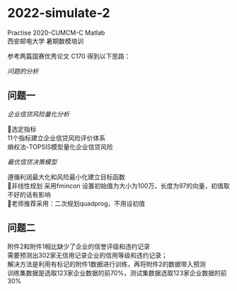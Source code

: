 # 2022-simulate-2             
Practise 2020-CUMCM-C Matlab          
西安邮电大学 暑期数模培训  

参考两篇国赛优秀论文 C170 得到以下思路：  

*问题的分析*

## 问题一
*企业信贷风险量化分析*   

🎋选定指标         
11个指标建立企业信贷风险评价体系             
熵权法-TOPSIS模型量化企业信贷风险

*最优信贷决策模型*   

遵循利润最大化和风险最小化建立目标函数                  
🎐非线性规划 采用fmincon 设置初始值为大小为100万，长度为97的向量，初值取不好的话有影响                   
🙌老师推荐采用：二次规划quadprog，不用设初值

## 问题二
附件2和附件1相比缺少了企业的信誉评级和违约记录             
需要预测出302家无信用记录企业的信用等级和违约记录；              
解决方法是利用有标记的附件1数据进行训练，再将附件2的数据带入预测                
训练集数据是选取123家企业数据的前70%，测试集数据选取123家企业数据的前30%
